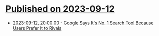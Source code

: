 # [Published on 2023-09-12](index.md)

* [2023-09-12, 20:00:00](https://tech.slashdot.org/story/23/09/12/203233/google-says-its-no-1-search-tool-because-users-prefer-it-to-rivals?utm_source=rss1.0mainlinkanon&utm_medium=feed) - [Google Says It's No. 1 Search Tool Because Users Prefer It to Rivals](https://tech.slashdot.org/story/23/09/12/203233/google-says-its-no-1-search-tool-because-users-prefer-it-to-rivals?utm_source=rss1.0mainlinkanon&utm_medium=feed)
